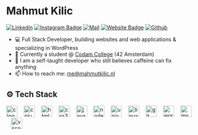 # Mahmut Kilic



[![Linkedin](https://img.shields.io/badge/-LinkedIn-blue?style=flat&logo=Linkedin&logoColor=white)](https://www.linkedin.com/in/mahmutsedatkilic/)
[![Instagram Badge](https://img.shields.io/badge/-Instagram-purple?logo=instagram&logoColor=white&link=https://instagram.com/hetzwaard/)](https://www.instagram.com/hetzwaard)
[![Mail](https://img.shields.io/badge/-mail-c14438?style=flat&logo=mail&logoColor=white)](mailto:me@mahmutkilic.nl)
[![Website Badge](https://img.shields.io/badge/-Website-navy?style=flat&logo=Google-Chrome&logoColor=white&link=mahmutkilic.nl)](https://mahmutkilic.nl)
[![Github](https://img.shields.io/github/followers/hetzwaard?label=Follow&style=social)](https://github.com/hetzwaard)

- 💻 Full Stack Developer, building websites and web applications & specializing in WordPress
- 🏫 Currently a student @ [Codam College](https://codam.nl) (42 Amsterdam) 
- 🌱 I am a self-taught developer who still believes caffeine can fix anything
- 📫 How to reach me: me@mahmutkilic.nl

## ⚙️ Tech Stack

<div>
  <img src="https://cdn.jsdelivr.net/gh/devicons/devicon/icons/c/c-original.svg" height="30" alt="c logo"  />
  <img width="9" />
  <img src="https://cdn.jsdelivr.net/gh/devicons/devicon/icons/cplusplus/cplusplus-original.svg" height="30" alt="cplusplus logo"  />
  <img width="9" />
  <img src="https://cdn.jsdelivr.net/gh/devicons/devicon/icons/html5/html5-original.svg" height="30" alt="html5 logo"  />
  <img width="9" />
  <img src="https://cdn.jsdelivr.net/gh/devicons/devicon/icons/css3/css3-original.svg" height="30" alt="css3 logo"  />
  <img width="9" />
  <img src="https://cdn.jsdelivr.net/gh/devicons/devicon/icons/javascript/javascript-original.svg" height="30" alt="javascript logo"  />
  <img width="9" />
  <img src="https://cdn.jsdelivr.net/gh/devicons/devicon/icons/nodejs/nodejs-original.svg" height="30" alt="nodejs logo"  />
  <img width="9" />
  <img src="https://cdn.jsdelivr.net/gh/devicons/devicon/icons/unix/unix-original.svg" height="30" alt="unix logo"  />
  <img width="9" />
  <img src="https://cdn.jsdelivr.net/gh/devicons/devicon/icons/linux/linux-original.svg" height="30" alt="linux logo"  />
  <img width="9" />
  <img src="https://cdn.jsdelivr.net/gh/devicons/devicon/icons/git/git-original.svg" height="30" alt="git logo"  />
  <img width="9" />
  <img src="https://cdn.jsdelivr.net/gh/devicons/devicon/icons/wordpress/wordpress-original.svg" height="30" alt="wordpress logo"  />
  <img width="9" />
  <img src="https://cdn.jsdelivr.net/gh/devicons/devicon/icons/mysql/mysql-original.svg" height="30" alt="mysql logo"  />
  <img width="9" />
  <img src="https://cdn.jsdelivr.net/gh/devicons/devicon/icons/vscode/vscode-original.svg" height="30" alt="vscode logo"  />
</div>
